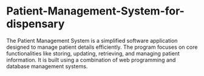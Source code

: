 # Patient-Management-System-for-dispensary

The Patient Management System is a simplified software application designed to manage patient details efficiently. The program focuses on core functionalities like storing, updating, retrieving, and managing patient information. It is built using a combination of web programming and database management systems.
